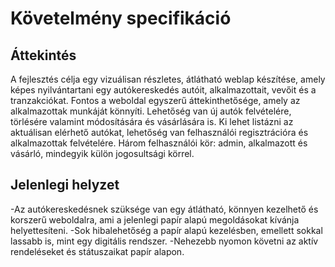 # Követelmény specifikáció

## Áttekintés
A fejlesztés célja egy vizuálisan részletes, átlátható weblap készítése, amely képes nyilvántartani egy autókereskedés autóit, alkalmazottait, vevőit és a tranzakciókat. Fontos a weboldal egyszerű áttekinthetősége, amely az alkalmazottak munkáját könnyíti. Lehetőség van új autók felvételére, törlésére valamint módosítására és vásárlására is. Ki lehet listázni az aktuálisan elérhető autókat, lehetőség van felhasználói regisztrációra és alkalmazottak felvételére. Három felhasználói kör: admin, alkalmazott és vásárló, mindegyik külön jogosultsági körrel.

## Jelenlegi helyzet

-Az autókereskedésnek szüksége van egy átlátható, könnyen kezelhető és korszerű weboldalra, ami a jelenlegi papír alapú megoldásokat kívánja helyettesíteni.
-Sok hibalehetőség a papír alapú kezelésben, emellett sokkal lassabb is, mint egy digitális rendszer.
-Nehezebb nyomon követni az aktív rendeléseket és státuszaikat papír alapon.

